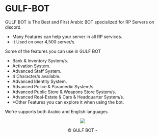 # GULF-BOT
GULF BOT is The Best and First Arabic BOT specialized for RP Servers on discord.
  - Many Features can help your server in all RP services.
  - It Used on over 4,500 server/s.

Some of the features you can use in GULF BOT
  - Bank & Inventory System/s.
  - Activation System.
  - Advanced Staff System.
  - 4 Character/s available.
  - Advanced Identity System.
  - Advanced Police & Paramedic System/s.
  - Advanced Public Store & Weapons Store System/s.
  - Advanced Real-Estate & Cars & Headquarter System/s.
  - *Other Features you can explore it when using the bot.

We're supports both Arabic and English languages.

<div align="center">
  <a href="https://top.gg/bot/1183158118373400576">
    <img src="https://top.gg/api/widget/1183158118373400576.svg">
  </a>

  &copy; GULF BOT - <span id="year"></span>
</div>

  <script>
    document.getElementById("year").textContent = new Date().getFullYear();
  </script>
